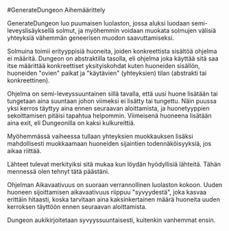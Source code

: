 #GenerateDungeon Aihemäärittely

GenerateDungeon luo puumaisen luolaston, jossa aluksi luodaan semi-leveyslisäyksellä solmut, ja myöhemmin voidaan muokata solmujen välisiä yhteyksiä vähemmän geneerisen muodon saavuttamiseksi.

Solmuina toimii erityyppisiä huoneita, joiden konkreettista sisältöä ohjelma ei määritä. Dungeon on abstraktilla tasolla, eli ohjelma joka käyttää sitä saa itse määrittää konkreettiset yksityiskohdat kuten huoneiden sisällön, huoneiden "ovien" paikat ja "käytävien" (yhteyksien) tilan (abstrakti tai konkreettinen).

Ohjelma on semi-leveyssuuntainen sillä tavalla, että uusi huone lisätään tai tungetaan aina suuntaan johon viimeksi ei lisätty tai tungettu.
Näin puussa yksi kerros täyttyy aina ennen seuraavan aloittamista, ja huonetyyppien sekoittamisen pitäisi tapahtua helpommin. Viimeisenä huoneena lisätään aina exit, eli Dungeonilla on kaksi kulkureittiä.

Myöhemmässä vaiheessa tullaan yhteyksien muokkauksen lisäksi mahdollisesti muokkaamaan huoneiden sijaintien todennäköisyyksiä, jos aikaa riittää.

Lähteet tulevat merkityiksi sitä mukaa kun löydän hyödyllisiä lähteitä. Tähän mennessä olen tehnyt tätä päästäni.

Ohjelman Aikavaativuus on suoraan verrannollinen luolaston kokoon. Uuden huoneen sijoittamisen aikavaativuus riippuu "syvyydestä", joka kasvaa erittäin hitaasti, koska tarvitaan aina kaksinkertainen määrä huoneita uuden kerroksen täyttöön ennen seuraavan aloittamista.

Dungeon aukikirjoitetaan syvyyssuuntaisesti, kuitenkin vanhemmat ensin.
